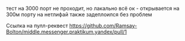 тест на 3000 порт не проходит, но лакально всё ок - открывается на 300м порту 
на нетлифай также задеплоился без проблем



Ссылка на пулл-реквест https://github.com/Ramsay-Bolton/middle.messenger.praktikum.yandex/pull/1